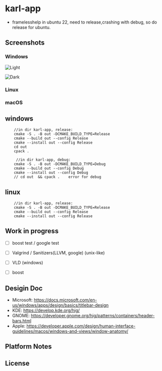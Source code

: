 #  karl-app 

<!-- [![CI: Build Test](https://github.com/wangwenx190/framelesshelper/actions/workflows/ci.yml/badge.svg?branch=main)](https://github.com/wangwenx190/framelesshelper/actions/workflows/ci.yml) -->

- framelesshelp in ubuntu 22, need to release,crashing with debug, so do release for ubuntu.


## Screenshots

### Windows

![Light](./doc/win_light.png)

![Dark](./doc/win_dark.png)

### Linux



### macOS



## windows

```
    //in dir karl-app, release: 
    cmake -S . -B out -DCMAKE_BUILD_TYPE=Release
    cmake --build out --config Release
    cmake --install out --config Release
    cd out 
    cpack .

     //in dir karl-app, debug: 
    cmake -S . -B out -DCMAKE_BUILD_TYPE=Debug
    cmake --build out --config Debug
    cmake --install out --config Debug
    // cd out  && cpack .    error for debug
```
## linux
```
    //in dir karl-app, release: 
    cmake -S . -B out -DCMAKE_BUILD_TYPE=Release
    cmake --build out --config Release
    cmake --install out --config Release
```
## Work in progress

- [ ] boost test / google test
- [ ] Valgrind / Sanitizers(LLVM, google) (unix-like)
- [ ] VLD (windows) 
- [ ] boost




## Desigin Doc
- Microsoft: <https://docs.microsoft.com/en-us/windows/apps/design/basics/titlebar-design>
- KDE: <https://develop.kde.org/hig/>
- GNOME: <https://developer.gnome.org/hig/patterns/containers/header-bars.html>
- Apple: <https://developer.apple.com/design/human-interface-guidelines/macos/windows-and-views/window-anatomy/>

## Platform Notes

## License